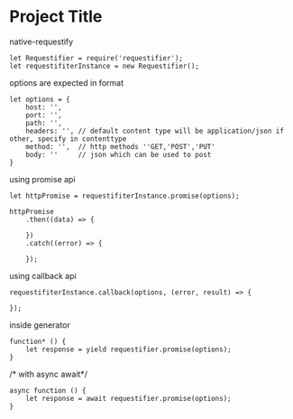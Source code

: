 # Project Title

native-requestify

```
let Requestifier = require('requestifier');
let requestifiterInstance = new Requestifier();
```

options are expected in format
```
let options = {
    host: '', 
    port: '',
    path: '',
    headers: '', // default content type will be application/json if other, specify in contenttype
    method: '',  // http methods ''GET,'POST','PUT'
    body: ''     // json which can be used to post 
}
```

using promise api
```
let httpPromise = requestifiterInstance.promise(options);

httpPromise
    .then((data) => {

    })
    .catch((error) => {

    });
```

using callback api
```
requestifiterInstance.callback(options, (error, result) => {

});
```


inside generator
```
function* () {
    let response = yield requestifier.promise(options);
}
```


/* with async await*/
```
async function () {
    let response = await requestifier.promise(options);
}
```